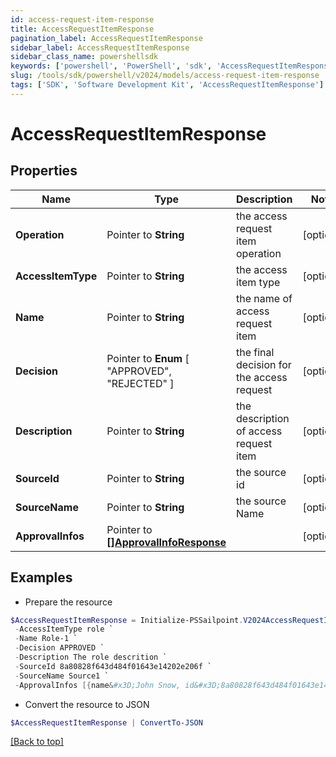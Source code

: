 ```yaml
---
id: access-request-item-response
title: AccessRequestItemResponse
pagination_label: AccessRequestItemResponse
sidebar_label: AccessRequestItemResponse
sidebar_class_name: powershellsdk
keywords: ['powershell', 'PowerShell', 'sdk', 'AccessRequestItemResponse'] 
slug: /tools/sdk/powershell/v2024/models/access-request-item-response
tags: ['SDK', 'Software Development Kit', 'AccessRequestItemResponse']
---
```



# AccessRequestItemResponse

## Properties

Name | Type | Description | Notes
------------ | ------------- | ------------- | -------------
**Operation** |  Pointer to **String** | the access request item operation | [optional] 
**AccessItemType** |  Pointer to **String** | the access item type | [optional] 
**Name** |  Pointer to **String** | the name of access request item | [optional] 
**Decision** |  Pointer to  **Enum** [  "APPROVED",    "REJECTED" ] | the final decision for the access request | [optional] 
**Description** |  Pointer to **String** | the description of access request item | [optional] 
**SourceId** |  Pointer to **String** | the source id | [optional] 
**SourceName** |  Pointer to **String** | the source Name | [optional] 
**ApprovalInfos** |  Pointer to [**[]ApprovalInfoResponse**](approval-info-response) |  | [optional] 

## Examples

- Prepare the resource
```powershell
$AccessRequestItemResponse = Initialize-PSSailpoint.V2024AccessRequestItemResponse  -Operation Add `
 -AccessItemType role `
 -Name Role-1 `
 -Decision APPROVED `
 -Description The role descrition `
 -SourceId 8a80828f643d484f01643e14202e206f `
 -SourceName Source1 `
 -ApprovalInfos [{name&#x3D;John Snow, id&#x3D;8a80828f643d484f01643e14202e2000, status&#x3D;Approved}]
```

- Convert the resource to JSON
```powershell
$AccessRequestItemResponse | ConvertTo-JSON
```


[[Back to top]](#) 


